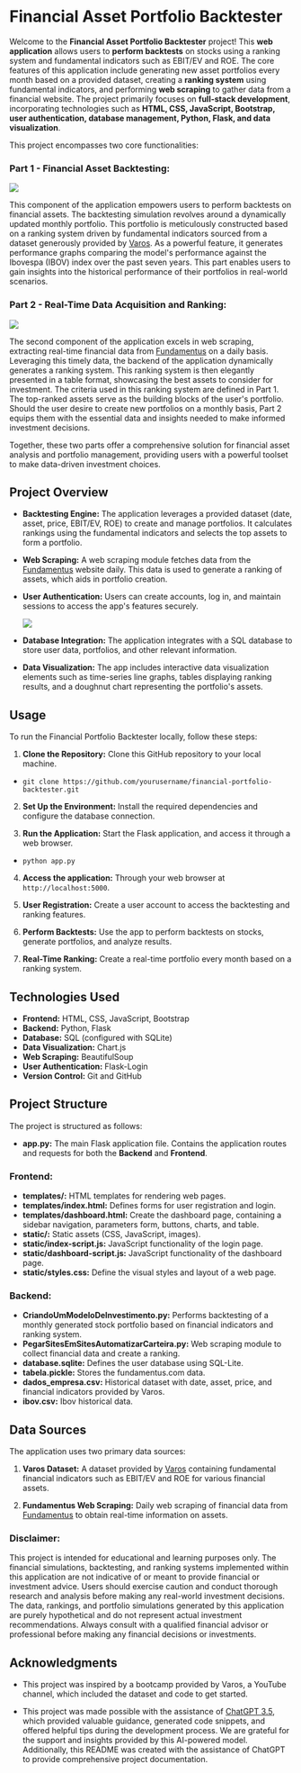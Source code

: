 # Financial Asset Portfolio Backtester

Welcome to the **Financial Asset Portfolio Backtester** project! This **web application** allows users to **perform backtests** on stocks using a ranking system and fundamental indicators such as EBIT/EV and ROE. The core features of this application include generating new asset portfolios every month based on a provided dataset, creating a **ranking system** using fundamental indicators, and performing **web scraping** to gather data from a financial website. The project primarily focuses on **full-stack development**, incorporating technologies such as **HTML, CSS, JavaScript, Bootstrap, user authentication, database management, Python, Flask, and data visualization**.

This project encompasses two core functionalities:

### Part 1 - Financial Asset Backtesting:

<img src="https://github.com/felipecacique/PortfolioBacktester/blob/main/img/backtest-page.png" />

This component of the application empowers users to perform backtests on financial assets. The backtesting simulation revolves around a dynamically updated monthly portfolio. This portfolio is meticulously constructed based on a ranking system driven by fundamental indicators sourced from a dataset generously provided by [Varos](https://www.youtube.com/@varos-programacao). As a powerful feature, it generates performance graphs comparing the model's performance against the Ibovespa (IBOV) index over the past seven years. This part enables users to gain insights into the historical performance of their portfolios in real-world scenarios.

### Part 2 - Real-Time Data Acquisition and Ranking:

<img src="https://github.com/felipecacique/PortfolioBacktester/blob/main/img/ranking-page.png" />

The second component of the application excels in web scraping, extracting real-time financial data from [Fundamentus](https://www.fundamentus.com.br/resultado.php) on a daily basis. Leveraging this timely data, the backend of the application dynamically generates a ranking system. This ranking system is then elegantly presented in a table format, showcasing the best assets to consider for investment. The criteria used in this ranking system are defined in Part 1. The top-ranked assets serve as the building blocks of the user's portfolio. Should the user desire to create new portfolios on a monthly basis, Part 2 equips them with the essential data and insights needed to make informed investment decisions.

Together, these two parts offer a comprehensive solution for financial asset analysis and portfolio management, providing users with a powerful toolset to make data-driven investment choices.

## Project Overview

- **Backtesting Engine:** The application leverages a provided dataset (date, asset, price, EBIT/EV, ROE) to create and manage portfolios. It calculates rankings using the fundamental indicators and selects the top assets to form a portfolio.

- **Web Scraping:** A web scraping module fetches data from the [Fundamentus](https://www.fundamentus.com.br/resultado.php) website daily. This data is used to generate a ranking of assets, which aids in portfolio creation.

- **User Authentication:** Users can create accounts, log in, and maintain sessions to access the app's features securely.

  <img src="https://github.com/felipecacique/PortfolioBacktester/blob/main/img/login-page.png" />

- **Database Integration:** The application integrates with a SQL database to store user data, portfolios, and other relevant information.

- **Data Visualization:** The app includes interactive data visualization elements such as time-series line graphs, tables displaying ranking results, and a doughnut chart representing the portfolio's assets.

## Usage

To run the Financial Portfolio Backtester locally, follow these steps:

1. **Clone the Repository:** Clone this GitHub repository to your local machine.


- `git clone https://github.com/yourusername/financial-portfolio-backtester.git`

2. **Set Up the Environment:** Install the required dependencies and configure the database connection.

3. **Run the Application:** Start the Flask application, and access it through a web browser.

- `python app.py`

4. **Access the application:** Through your web browser at `http://localhost:5000`.

5. **User Registration:** Create a user account to access the backtesting and ranking features.

6. **Perform Backtests:** Use the app to perform backtests on stocks, generate portfolios, and analyze results.

7. **Real-Time Ranking:** Create a real-time portfolio every month based on a ranking system.

## Technologies Used
- **Frontend:** HTML, CSS, JavaScript, Bootstrap
- **Backend:** Python, Flask
- **Database:** SQL (configured with SQLite)
- **Data Visualization:** Chart.js
- **Web Scraping:** BeautifulSoup
- **User Authentication:** Flask-Login
- **Version Control:** Git and GitHub

## Project Structure

The project is structured as follows:

- **app.py:** The main Flask application file. Contains the application routes and requests for both the **Backend** and **Frontend**.
  
### Frontend:
  
- **templates/:** HTML templates for rendering web pages.
- **templates/index.html:** Defines forms for user registration and login.
- **templates/dashboard.html:** Create the dashboard page, containing a sidebar navigation, parameters form, buttons, charts, and table.
- **static/:** Static assets (CSS, JavaScript, images).
- **static/index-script.js:** JavaScript functionality of the login page.
- **static/dashboard-script.js:** JavaScript functionality of the dashboard page.
- **static/styles.css:** Define the visual styles and layout of a web page.

### Backend: 

- **CriandoUmModeloDeInvestimento.py:** Performs backtesting of a monthly generated stock portfolio based on financial indicators and ranking system.
- **PegarSitesEmSitesAutomatizarCarteira.py:** Web scraping module to collect financial data and create a ranking.
- **database.sqlite:** Defines the user database using SQL-Lite.
- **tabela.pickle:** Stores the fundamentus.com data.
- **dados_empresa.csv:** Historical dataset with date, asset, price, and financial indicators provided by Varos.
- **ibov.csv:** Ibov historical data.



## Data Sources

The application uses two primary data sources:

1. **Varos Dataset:** A dataset provided by [Varos](https://www.youtube.com/@varos-programacao) containing fundamental financial indicators such as EBIT/EV and ROE for various financial assets.
   
2. **Fundamentus Web Scraping:** Daily web scraping of financial data from [Fundamentus](https://www.fundamentus.com.br/resultado.php) to obtain real-time information on assets.

### Disclaimer:

This project is intended for educational and learning purposes only. The financial simulations, backtesting, and ranking systems implemented within this application are not indicative of or meant to provide financial or investment advice. Users should exercise caution and conduct thorough research and analysis before making any real-world investment decisions. The data, rankings, and portfolio simulations generated by this application are purely hypothetical and do not represent actual investment recommendations. Always consult with a qualified financial advisor or professional before making any financial decisions or investments.

## Acknowledgments

* This project was inspired by a bootcamp provided by Varos, a YouTube channel, which included the dataset and code to get started.

* This project was made possible with the assistance of [ChatGPT 3.5](https://chat.openai.com/), which provided valuable guidance, generated code snippets, and offered helpful tips during the development process. We are grateful for the support and insights provided by this AI-powered model. Additionally, this README was created with the assistance of ChatGPT to provide comprehensive project documentation.

